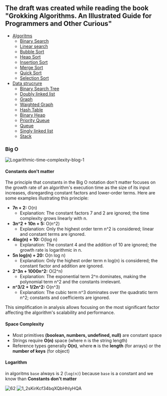 ## The draft was created while reading the book "Grokking Algorithms. An Illustrated Guide for Programmers and Other Curious"

 - [Algoritms](https://github.com/neskor-b/Algoritms-and-data-structure/tree/main/src/algoritms)
    - [Binary Search](https://github.com/neskor-b/Algoritms-and-data-structure/tree/main/src/algoritms/list-search/binary-search)
    - [Linear search](https://github.com/neskor-b/Algoritms-and-data-structure/tree/main/src/algoritms/list-search/linear-search)
    - [Bubble Sort](https://github.com/neskor-b/Algoritms-and-data-structure/tree/main/src/algoritms/sort/bubble-sort)
    - [Heap Sort](https://github.com/neskor-b/Algoritms-and-data-structure/tree/main/src/algoritms/sort/heap)
    - [Insertion Sort](https://github.com/neskor-b/Algoritms-and-data-structure/tree/main/src/algoritms/sort/insertion-sort)
    - [Merge Sort](https://github.com/neskor-b/Algoritms-and-data-structure/tree/main/src/algoritms/sort/merge-sort)
    - [Quick Sort](https://github.com/neskor-b/Algoritms-and-data-structure/tree/main/src/algoritms/sort/quick-sort)
    - [Selection Sort](https://github.com/neskor-b/Algoritms-and-data-structure/tree/main/src/algoritms/sort/selection-sort)
 - [Data strucrure](https://github.com/neskor-b/Algoritms-and-data-structure/tree/main/src/data-strucrure)
    - [Binary Search Tree](https://github.com/neskor-b/Algoritms-and-data-structure/tree/main/src/data-strucrure/binary-search-tree)
    - [Doubly linked list](https://github.com/neskor-b/Algoritms-and-data-structure/tree/main/src/data-strucrure/doubly-linked-list)
    - [Graph](https://github.com/neskor-b/Algoritms-and-data-structure/tree/main/src/data-strucrure/graph)
    - [Waighted Graph](https://github.com/neskor-b/Algoritms-and-data-structure/tree/main/src/data-strucrure/waighted-graph)
    - [Hash Table](https://github.com/neskor-b/Algoritms-and-data-structure/tree/main/src/data-strucrure/hash-table)
    - [Binary Heap](https://github.com/neskor-b/Algoritms-and-data-structure/tree/main/src/data-strucrure/max-binary-heap)
    - [Priority Queue](https://github.com/neskor-b/Algoritms-and-data-structure/tree/main/src/data-strucrure/priority-queue)
    - [Queue](https://github.com/neskor-b/Algoritms-and-data-structure/tree/main/src/data-strucrure/queue)
    - [Singly linked list](https://github.com/neskor-b/Algoritms-and-data-structure/tree/main/src/data-strucrure/singly-linked-list)
    - [Stack](https://github.com/neskor-b/Algoritms-and-data-structure/tree/main/src/data-strucrure/stack)

### Big O
![Logarithmic-time-complexity-blog-1](https://github.com/neskor-b/Algoritms-and-data-structure/assets/89013557/131f70b1-0b83-4456-b9db-5dfe770eedac)

#### Constants don't matter

The principle that constants in the Big O notation don't matter focuses on the growth rate of an algorithm's execution time as the size of its input increases, disregarding constant factors and lower-order terms. Here are some examples illustrating this principle:

- **7n + 2:** O(n)
  - Explanation: The constant factors 7 and 2 are ignored; the time complexity grows linearly with n.
- **3n^2 + 10n + 5:** O(n^2)
  - Explanation: Only the highest order term n^2 is considered; linear and constant terms are ignored.
- **4log(n) + 10:** O(log n)
  - Explanation: The constant 4 and the addition of 10 are ignored; the growth rate is logarithmic in n.
- **5n log(n) + 20:** O(n log n)
  - Explanation: Only the highest order term n log(n) is considered; the constant factor and addition are ignored.
- **2^3n + 1000n^2:** O(2^n)
  - Explanation: The exponential term 2^n dominates, making the polynomial term n^2 and the constants irrelevant.
- **n^3/2 + 1/2n^2:** O(n^3)
  - Explanation: The cubic term n^3 dominates over the quadratic term n^2; constants and coefficients are ignored.

This simplification in analysis allows focusing on the most significant factor affecting the algorithm's scalability and performance.

#### Space Complexity

- Most primitives **(boolean, numbers, undefined, null)** are constant space
- Strings require **O(n)** space (where n is the string length)
- Reference types generally **O(n)**, where **n** is the **length** (for arrays) or the **number of keys** (for object)

#### Logarithm 
in algoritms `base` always is 2 (`log(n)`)
because `base` is a constant and we know than **Constants don't matter**


![62](https://github.com/neskor-b/Algoritms-and-data-structure/assets/89013557/4b519616-bcab-4a29-9021-fd944f45ee26)
![1_2sKirKcf34bqXQbHhIyHQA](https://github.com/neskor-b/Algoritms-and-data-structure/assets/89013557/7f811fe5-feba-478e-ab77-66a186ccb090)






